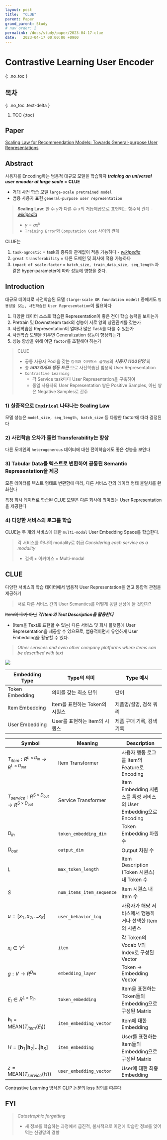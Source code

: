 ```yaml
---
layout: post
title:  "CLUE"
parent: Paper
grand_parent: Study
# nav_order: 2
permalink: /docs/study/paper/2023-04-17-clue
date:   2023-04-17 00:00:00 +0900
---
```

# Contrastive Learning User Encoder
{: .no_toc }

## 목차
{: .no_toc .text-delta }

1. TOC
{:toc}

## Paper
[Scaling Law for Recommendation Models: Towards General-purpose User Representations](https://arxiv.org/abs/2111.11294)

## Abstract
사용자를 Encoding하는 범용적 대규모 모델을 학습하자 ___training an universal user encoder at large scale___ = __CLUE__
- 거대 사전 학습 모델 `large-scale pretrained model` 
- 범용 사용자 표현 `general-purpose user representation`

> __Scaling Law__: 한 수 $y$가 다른 수 $x$의 거듭제곱으로 표현되는 함수적 관계 - [_wikipedia_](https://ko.wikipedia.org/wiki/%EB%A9%B1%EB%B2%95%EC%B9%99)
> - $y=ax^{k}$
> - `Training Error`와 `Computation Cost` 사이의 관계

CLUE는
1. `task-agnostic` = task의 종류와 관계없이 적용 가능하다 - [_wikipedia_](https://en.wikipedia.org/wiki/Agnostic_(data))
2. `great transferability` = 다른 도메인 및 회사에 적용 가능하다
3. `impact of scale-factor` = `batch_size, train_data_size, seq_length` 과 같은 hyper-parameter에 따라 성능에 영향을 준다.

## Introduction
대규모 데이터로 사전학습된 모델 `(large-scale OR foundation model)` 중에서도 `범용성을 갖는, 사전학습된 User Representation`이 필요하다
1. 다양한 데이터 소스로 학습된 Representation이 좋은 전이 학습 능력을 보이는가
2. Pretrain 및 Downstream task의 성능이 서로 양의 상관관계를 갖는가
3. 사전학습된 Representation이 얼마나 많은 Task를 다룰 수 있는가
4. 사전학습 모델을 키우면 Generalization 성능이 향상되는가
5. 성능 향상을 위해 어떤 `factor`를 조절해야 하는가

> CLUE
> - 공통 사용자 Pool을 갖는 `검색과 이커머스 플랫폼`의 ___사용자 1100만명___ 의
> - 총 ___500억개의 행동 토큰___ 으로 사전학습된 범용적 User Representation
> - `Contrastive Learning`
>   - 각 Service task마다 User Representation을 구축하여
>   - 동일 사용자의 User Representation 쌍은 Positive Samples, 아닌 쌍은 Negative Samples로 간주

### 1) 실증적으로 `Empirical` 나타나는 Scaling Law
모델 성능은 `model_size, seq_length, batch_size` 등 다양한 factor에 따라 결정된다

### 2) 사전학습 오차가 줄면 Transferability는 향상
다른 도메인의 `heterogenerous` 데이터에 대한 전이학습에도 좋은 성능을 보인다

### 3) Tabular Data를 텍스트로 변환하여 공통된 Semantic Representation을 제공
모든 데이터를 텍스트 형태로 변환함에 따라, 다른 서비스 간의 데이터 형태 불일치를 완화한다

특정 회사 데이터로 학습된 CLUE 모델은 다른 회사에 의미있는 User Representation을 제공한다

### 4) 다양한 서비스의 로그를 학습
CLUE는 두 개의 서비스에 대한 `multi-modal` User Embedding Space를 학습한다.

> 각 서비스를 하나의 modality로 취급 _Considering each service as a modality_
> - 검색 + 이커머스 = Multi-modal

## CLUE

다양한 서비스의 학습 데이터에서 범용적 User Representation을 얻고 통합적 관점을 제공하기

> 서로 다른 서비스 간의 User Semantics를 어떻게 동일 선상에 둘 것인가?  

~~Item의 ID가 아닌~~ ___각 Item의 Text Description을 활용한다___
- (Item을 Text로 표현할 수 있는) 다른 서비스 및 회사 플랫폼에 User Representation을 제공할 수 있으므로, 범용적이면서 유연하게 User Embedding을 활용할 수 있다.

> _Other services and even other company platforms where items can be described with text_


![](https://d3i71xaburhd42.cloudfront.net/7567744a0e23174166575e8d98590967684696b4/2-Figure1-1.png)

|Embedding Type|Type의 의미|Type 예시|
|---|---|---|
|Token Embedding|의미를 갖는 최소 단위|단어|
|Item Embedding|Item을 표현하는 Token의 시퀀스|제품명/설명, 검색 쿼리|
|User Embedding|User를 표현하는 Item의 시퀀스|제품 구매 기록, 검색 기록|

|Symbol|Meaning|Description|
|---|---|---|
|$T_{item}:R^{L\times D_{in}}\rightarrow R^{L\times D_{out}}$|Item Transformer|사용자 행동 로그를 Item의 Feature로 Encoding|
|$T_{service}:R^{S\times D_{out}}\rightarrow R^{S\times D_{out}}$|Service Transformer|Item Embedding 시퀀스를 특정 서비스의 User Embedding으로 Encoding|
|$D_{in}$|`token_embedding_dim`|Token Embedding 차원 수|
|$D_{out}$|`output_dim`|Output 차원 수|
|$L$|`max_token_length`|Item Description (Token 시퀀스) 내 Token 수|
|$S$|`num_items_item_sequence`|Item 시퀀스 내 Item 수|
|$u=[x_{1}, x_{2}, ... x_{S}]$|`user_behavior_log`|사용자가 해당 서비스에서 행동하거나 선택한 Item의 시퀀스|
|$x_{i}\in V^{L}$|`item`|각 Token의 Vocab $V$의 Index로 구성된 Vector|
|$g:V\rightarrow R^{D_{in}}$|`embedding_layer`|Token $\rightarrow$ Embedding Vector|
|$E_{i}\in R^{L\times D_{in}}$|`token_embedding`|Item을 표현하는 Token들의 Embedding으로 구성된 Matrix|
|$\textbf{h}_{i}=\text{MEAN}(T_{item}(E_{i}))$|`item_embedding_vector`|Item에 대한 Embedding|
|$H=[\textbf{h}_{1}\|\textbf{h}_{2}\|...\|\textbf{h}_{S}]$|`item_embedding`|User를 표현하는 Item들의 Embedding으로 구성된 Matrix|
|$z=\text{MEAN}(T_{service}(H))$|`user_embedding_vector`|User에 대한 최종 Embedding|

Contrastive Learning 방식은 CLIP 논문의 loss 정의를 따른다

## FYI
> _Catastrophic forgetting_
> - 새 정보를 학습하는 과정에서 급진적, 불시적으로 이전에 학습한 정보를 잊어먹는 신경망의 경향


